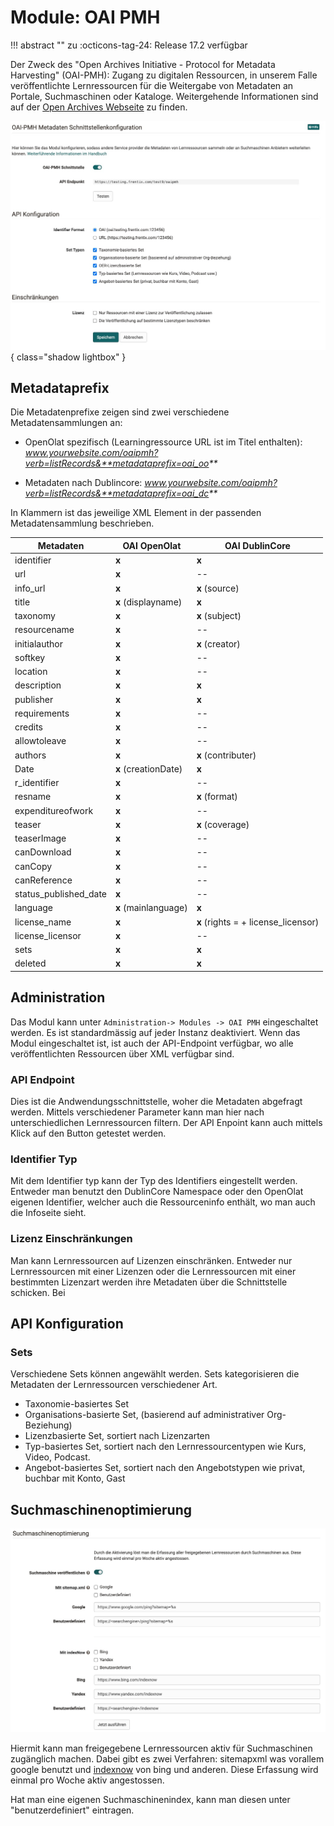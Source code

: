 # Module: OAI PMH

!!! abstract ""
    zu :octicons-tag-24: Release 17.2 verfügbar


Der Zweck des "Open Archives Initiative - Protocol for Metadata Harvesting" (OAI-PMH): Zugang zu digitalen Ressourcen, in unserem Falle veröffentlichte Lernressourcen  für die Weitergabe von Metadaten an Portale, Suchmaschinen oder Kataloge. Weitergehende Informationen sind auf der [Open Archives Webseite](https://www.openarchives.org) zu finden.


![Administration-Module Overview](assets/OAI-PMH.de.jpg){ class="shadow lightbox" }

## Metadataprefix

Die Metadatenprefixe zeigen sind zwei verschiedene Metadatensammlungen an:

* OpenOlat spezifisch (Learningressource URL ist im Titel enthalten): _www.yourwebsite.com/oaipmh?verb=listRecords&**metadataprefix=oai_oo**_

* Metadaten nach Dublincore: _www.yourwebsite.com/oaipmh?verb=listRecords&**metadataprefix=oai_dc**_


In Klammern ist das jeweilige XML Element in der passenden Metadatensammlung beschrieben.

Metadaten | OAI OpenOlat | OAI DublinCore
---------|----------|---------
 identifier | **x** | **x**
 url | **x** | --
 info_url | **x** | **x** (source)
 title | **x** (displayname) | **x**
 taxonomy | **x** | **x** (subject)
 resourcename| **x** | --
 initialauthor| **x** | **x** (creator)
 softkey| **x** | --
 location| **x** | --
 description| **x** | **x**
 publisher| **x** | **x**
 requirements| **x** | --
 credits| **x** | --
 allowtoleave| **x** | --
 authors | **x** | **x** (contributer)
 Date |  **x** (creationDate) | **x**
 r_identifier | **x** | --
 resname | **x** | **x** (format)
 expenditureofwork | **x** | --
 teaser | **x** | **x** (coverage)
 teaserImage | **x** | --
 canDownload | **x** | --
 canCopy | **x** | --
 canReference | **x** | --
 status_published_date | **x** | --
 language  |**x** (mainlanguage) | **x**  
 license_name | **x** | **x** (rights = + license_licensor)
 license_licensor | **x** | --
 sets | **x** | **x**
 deleted | **x** | **x**

## Administration

Das Modul kann unter `Administration-> Modules -> OAI PMH` eingeschaltet werden. Es ist standardmässig auf jeder Instanz deaktiviert. Wenn das Modul eingeschaltet ist, ist auch der API-Endpoint verfügbar, wo alle veröffentlichten Ressourcen über XML verfügbar sind.

### API Endpoint

Dies ist die Andwendungsschnittstelle, woher die Metadaten abgefragt werden. Mittels verschiedener Parameter kann man hier nach unterschiedlichen Lernressourcen filtern. Der API Enpoint kann auch mittels Klick auf den Button getestet werden.


### Identifier Typ

Mit dem Identifier typ kann der Typ des Identifiers eingestellt werden. Entweder man benutzt den DublinCore Namespace oder den OpenOlat eigenen Identifier, welcher auch die Ressourceninfo enthält, wo man auch die Infoseite sieht.

### Lizenz Einschränkungen

Man kann Lernressourcen auf Lizenzen einschränken. Entweder nur Lernressourcen mit einer Lizenzen oder die Lernressourcen mit einer bestimmten Lizenzart werden ihre Metadaten über die Schnittstelle schicken. Bei 

## API Konfiguration

### Sets
Verschiedene Sets können angewählt werden. Sets kategorisieren die Metadaten der Lernressourcen verschiedener Art. 

* Taxonomie-basiertes Set
* Organisations-basierte Set, (basierend auf administrativer Org-Beziehung)
* Lizenzbasierte Set, sortiert nach Lizenzarten
* Typ-basiertes Set, sortiert nach den Lernressourcentypen wie Kurs, Video, Podcast.
* Angebot-basiertes Set, sortiert nach den Angebotstypen wie privat, buchbar mit Konto, Gast


## Suchmaschinenoptimierung

![Search engine sektion](assets/oai-seo.de.jpg)

Hiermit kann man freigegebene Lernressourcen aktiv für Suchmaschinen zugänglich machen. Dabei gibt es zwei Verfahren: sitemapxml was vorallem google benutzt und [indexnow](https://www.indexnow.org/index) von bing und anderen. Diese Erfassung wird einmal pro Woche aktiv angestossen.

Hat man eine eigenen Suchmaschinenindex, kann man diesen unter "benutzerdefiniert" eintragen.
